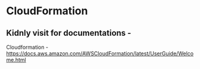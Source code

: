 # CloudFormation

Kidnly visit for documentations -
--------------------------------------------
Cloudformation  - https://docs.aws.amazon.com/AWSCloudFormation/latest/UserGuide/Welcome.html
